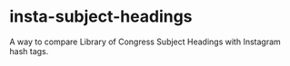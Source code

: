 # insta-subject-headings
A way to compare Library of Congress Subject Headings with Instagram hash tags.
